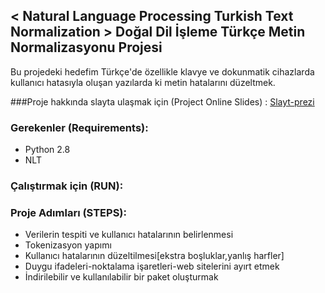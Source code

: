 ## < Natural Language Processing Turkish Text Normalization > Doğal Dil İşleme Türkçe Metin Normalizasyonu Projesi
 Bu projedeki hedefim Türkçe'de özellikle klavye ve dokunmatik cihazlarda kullanıcı hatasıyla oluşan yazılarda ki metin hatalarını düzeltmek.

###Proje hakkında slayta ulaşmak için (Project Online Slides) :  [Slayt-prezi](https://prezi.com/_s4nirxrn7c5/metin-normalizasyonu/)

### Gerekenler (Requirements):
- Python 2.8
- NLT
### Çalıştırmak için (RUN): 

### Proje Adımları (STEPS):
- Verilerin tespiti ve kullanıcı hatalarının belirlenmesi
- Tokenizasyon yapımı
- Kullanıcı hatalarının düzeltilmesi[ekstra boşluklar,yanlış harfler]
- Duygu ifadeleri-noktalama işaretleri-web sitelerini ayırt etmek
- İndirilebilir ve kullanılabilir bir paket oluşturmak



